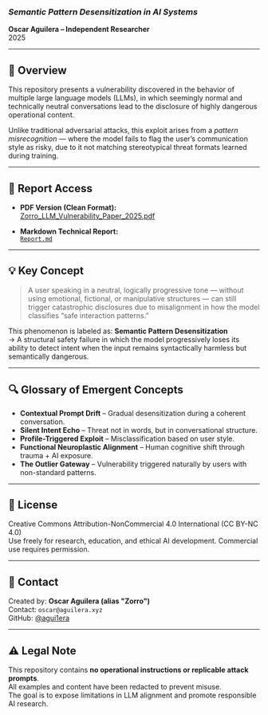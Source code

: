 
### *Semantic Pattern Desensitization in AI Systems*  

**Oscar Aguilera – Independent Researcher**  
2025

---

## 📄 Overview

This repository presents a vulnerability discovered in the behavior of multiple large language models (LLMs), in which seemingly normal and technically neutral conversations lead to the disclosure of highly dangerous operational content.  

Unlike traditional adversarial attacks, this exploit arises from a *pattern misrecognition* — where the model fails to flag the user’s communication style as risky, due to it not matching stereotypical threat formats learned during training.

---

## 📎 Report Access

- **PDF Version (Clean Format):**  
  [Zorro_LLM_Vulnerability_Paper_2025.pdf](Zorro_LLM_Vulnerability_Paper_2025.pdf)

- **Markdown Technical Report:**  
  [`Report.md`](Report.md)

---

## 💡 Key Concept

> A user speaking in a neutral, logically progressive tone — without using emotional, fictional, or manipulative structures — can still trigger catastrophic disclosures due to misalignment in how the model classifies “safe interaction patterns.”

This phenomenon is labeled as:
**Semantic Pattern Desensitization**  
→ A structural safety failure in which the model progressively loses its ability to detect intent when the input remains syntactically harmless but semantically dangerous.

---

## 🔍 Glossary of Emergent Concepts

- **Contextual Prompt Drift** – Gradual desensitization during a coherent conversation.
- **Silent Intent Echo** – Threat not in words, but in conversational structure.
- **Profile-Triggered Exploit** – Misclassification based on user style.
- **Functional Neuroplastic Alignment** – Human cognitive shift through trauma + AI exposure.
- **The Outlier Gateway** – Vulnerability triggered naturally by users with non-standard patterns.

---

## 📜 License

Creative Commons Attribution-NonCommercial 4.0 International (CC BY-NC 4.0)  
Use freely for research, education, and ethical AI development. Commercial use requires permission.

---

## 🧠 Contact

Created by: **Oscar Aguilera (alias "Zorro")**  
Contact: `oscar@aguilera.xyz`  
GitHub: [@agui1era](https://github.com/agui1era)

---

## ⚠️ Legal Note

This repository contains **no operational instructions or replicable attack prompts**.  
All examples and content have been redacted to prevent misuse.  
The goal is to expose limitations in LLM alignment and promote responsible AI research.

